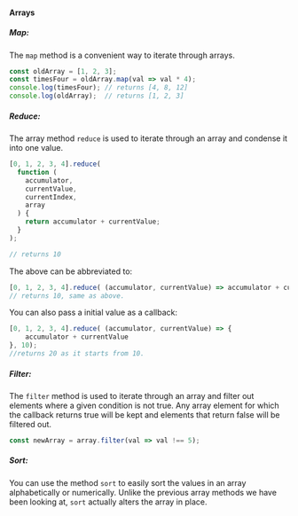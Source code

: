 #### Arrays

##### Map:

The `map` method is a convenient way to iterate through arrays.

```js
const oldArray = [1, 2, 3];
const timesFour = oldArray.map(val => val * 4);
console.log(timesFour); // returns [4, 8, 12]
console.log(oldArray);  // returns [1, 2, 3]
```

##### Reduce:

The array method `reduce` is used to iterate through an array and condense it into one value.

```js
[0, 1, 2, 3, 4].reduce(
  function (
    accumulator,
    currentValue,
    currentIndex,
    array
  ) {
    return accumulator + currentValue;
  }
);

// returns 10
```

The above can be abbreviated to:

```js
[0, 1, 2, 3, 4].reduce( (accumulator, currentValue) => accumulator + currentValue );
// returns 10, same as above.
```

You can also pass a initial value as a callback:

```js
[0, 1, 2, 3, 4].reduce( (accumulator, currentValue) => {
    accumulator + currentValue 
}, 10);
//returns 20 as it starts from 10.
```

##### Filter:

The `filter` method is used to iterate through an array and filter out elements where a given condition is not true. Any array element for which the callback returns true will be kept and elements that return false will be filtered out.

```js
const newArray = array.filter(val => val !== 5);
```

##### Sort:

You can use the method `sort` to easily sort the values in an array alphabetically or numerically. Unlike the previous array methods we have been looking at, `sort` actually alters the array in place.





